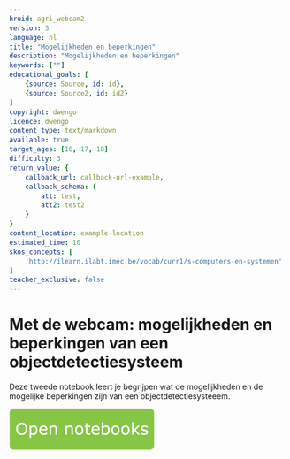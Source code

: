 ```yaml
---
hruid: agri_webcam2
version: 3
language: nl
title: "Mogelijkheden en beperkingen"
description: "Mogelijkheden en beperkingen"
keywords: [""]
educational_goals: [
    {source: Source, id: id}, 
    {source: Source2, id: id2}
]
copyright: dwengo
licence: dwengo
content_type: text/markdown
available: true
target_ages: [16, 17, 18]
difficulty: 3
return_value: {
    callback_url: callback-url-example,
    callback_schema: {
        att: test,
        att2: test2
    }
}
content_location: example-location
estimated_time: 10
skos_concepts: [
    'http://ilearn.ilabt.imec.be/vocab/curr1/s-computers-en-systemen'
]
teacher_exclusive: false
---
```


# Met de webcam: mogelijkheden en beperkingen van een objectdetectiesysteem
Deze tweede notebook leert je begrijpen wat de mogelijkheden en de mogelijke beperkingen zijn van een objectdetectiesysteeem. <br>

[![](embed/Knop.png "Knop")](https://kiks.ilabt.imec.be/hub/tmplogin?id=4021 "Webcam")

